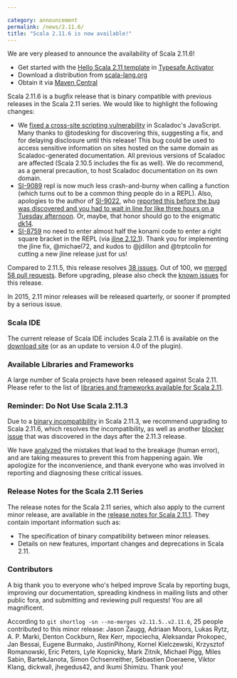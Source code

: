 ```yaml
---

category: announcement
permalink: /news/2.11.6/
title: "Scala 2.11.6 is now available!"
---
```

We are very pleased to announce the availability of Scala 2.11.6!

* Get started with the [Hello Scala 2.11 template](https://typesafe.com/activator/template/hello-scala-2_11) in [Typesafe Activator](https://typesafe.com/platform/getstarted)
* Download a distribution from [scala-lang.org](http://scala-lang.org/download/2.11.6.html)
* Obtain it via [Maven Central](http://search.maven.org/#search%7Cga%7C1%7Cg%3A%22org.scala-lang%22%20AND%20v%3A%222.11.6%22)

Scala 2.11.6 is a bugfix release that is binary compatible with previous releases in the Scala 2.11 series. We would like to highlight the following changes:

 - We [fixed a cross-site scripting vulnerability](https://github.com/scala/scala/pull/4351) in Scaladoc's JavaScript. Many thanks to @todesking for discovering this, suggesting a fix, and for delaying disclosure until this release! This bug could be used to access sensitive information on sites hosted on the same domain as Scaladoc-generated documentation. All previous versions of Scaladoc are affected (Scala 2.10.5 includes the fix as well). We do recommend, as a general precaution, to host Scaladoc documentation on its own domain.
 - [SI-9089](https://issues.scala-lang.org/browse/SI-9089) repl is now much less crash-and-burny when calling a function (which turns out to be a common thing people do in a REPL). Also, apologies to the author of [SI-9022](https://issues.scala-lang.org/browse/SI-9022), who [reported this before the bug was discovered and you had to wait in line for like three hours on a Tuesday afternoon](https://issues.scala-lang.org/browse/SI-9022#comment-71996). Or, maybe, that honor should go to the enigmatic [dk14](http://stackoverflow.com/questions/27213616/why-specialized-annotation-doesnt-work-for-asinstanceof/27221875).
 - [SI-8759](https://issues.scala-lang.org/browse/SI-8759) no need to enter almost half the konami code to enter a right square bracket in the REPL (via [jline 2.12.1](https://github.com/jline/jline2/pull/175)). Thank you for implementing the jline fix, @michael72, and kudos to @jdillon and @trptcolin for cutting a new jline release just for us!

Compared to 2.11.5, this release resolves [38 issues](https://issues.scala-lang.org/issues/?jql=project%20%3D%20SI%20AND%20resolution%20%3D%20Fixed%20AND%20fixVersion%20in%20%28%22Scala%202.11.6%22%29%20ORDER%20BY%20component%20ASC%2C%20priority%20DESC). Out of 100, we [merged 58 pull requests](https://github.com/scala/scala/pulls?q=is%3Apr+is%3Amerged+milestone%3A2.11.6). Before upgrading, please also check the [known issues](https://issues.scala-lang.org/issues/?jql=project%20%3D%20SI%20AND%20status%3Dopen%20AND%20affectedVersion%20%3D%20%22Scala%202.11.6%22%20and%20fixVersion%20%3E%3D%20%22Scala%202.11.6%22%20ORDER%20BY%20component%20ASC%2C%20priority%20DESC) for this release.

In 2015, 2.11 minor releases will be released quarterly, or sooner if prompted by a serious issue.

### Scala IDE
The current release of Scala IDE includes Scala 2.11.6 is available on the [download site](http://scala-ide.org/download/sdk.html) (or as an update to version 4.0 of the plugin).

### Available Libraries and Frameworks

A large number of Scala projects have been released against Scala 2.11. Please refer to the list of [libraries and frameworks available for Scala 2.11](https://github.com/scala/make-release-notes/blob/2.11.x/projects-2.11.md).

### Reminder: Do Not Use Scala 2.11.3
Due to a [binary incompatibility](https://issues.scala-lang.org/browse/SI-8899) in Scala 2.11.3, we recommend upgrading to Scala 2.11.6, which resolves the incompatibility, as well as another [blocker issue](https://issues.scala-lang.org/browse/SI-8900) that was discovered in the days after the 2.11.3 release.

We have [analyzed](https://groups.google.com/d/msg/scala-internals/SSD9BNJaFbU/rACBkHrs2JEJ) the mistakes that lead to the breakage (human error), and are taking measures to prevent this from happening again. We apologize for the inconvenience, and thank everyone who was involved in reporting and diagnosing these critical issues.

### Release Notes for the Scala 2.11 Series

The release notes for the Scala 2.11 series, which also apply to the current minor release, are available in the [release notes for Scala 2.11.1](http://scala-lang.org/news/2.11.1). They contain important information such as:

* The specification of binary compatibility between minor releases.
* Details on new features, important changes and deprecations in Scala 2.11.

### Contributors

A big thank you to everyone who's helped improve Scala by reporting bugs, improving our documentation, spreading kindness in mailing lists and other public fora, and submitting and reviewing pull requests! You are all magnificent.

According to `git shortlog -sn --no-merges v2.11.5..v2.11.6`, 25 people contributed to this minor release:
Jason Zaugg, Adriaan Moors, Lukas Rytz, A. P. Marki, Denton Cockburn, Rex Kerr, mpociecha, Aleksandar Prokopec, Jan Bessai, Eugene Burmako, JustinPihony, Kornel Kielczewski, Krzysztof Romanowski, Eric Peters, Lyle Kopnicky, Mark Zitnik, Michael Pigg, Miles Sabin, BartekJanota, Simon Ochsenreither, Sébastien Doeraene, Viktor Klang, dickwall, jhegedus42, and Ikumi Shimizu. Thank you!